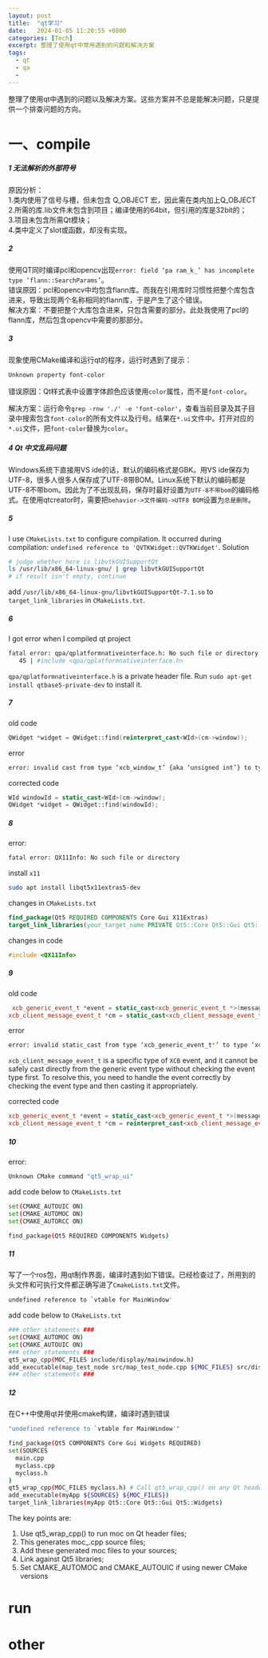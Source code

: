 ```yaml
---
layout: post
title:  "qt学习"
date:   2024-01-05 11:20:55 +0800
categories: [Tech]
excerpt: 整理了使用qt中常用遇到的问题和解决方案
tags:
  - qt 
  - qa
  - 
---
```



整理了使用qt中遇到的问题以及解决方案。这些方案并不总是能解决问题，只是提供一个排查问题的方向。

# 一、compile

##### 1 无法解析的外部符号

原因分析：  
1.类内使用了信号与槽，但未包含 Q_OBJECT 宏，因此需在类内加上Q_OBJECT  
2.所需的库.lib文件未包含到项目；编译使用的64bit，但引用的库是32bit的；  
3.项目未包含所需Qt模块；  
4.类中定义了slot或函数，却没有实现。  

##### 2

使用QT同时编译pcl和opencv出现`error: field ‘pa ram_k_’ has incomplete type ‘flann::SearchParams’`。<br />
错误原因：pcl和opencv中均包含flann库。而我在引用库时习惯性把整个库包含进来，导致出现两个名称相同的flann库，于是产生了这个错误。<br />
解决方案：不要把整个大库包含进来，只包含需要的部分。此处我使用了pcl的flann库，然后包含opencv中需要的那部分。<br />

##### 3
现象使用CMake编译和运行qt的程序，运行时遇到了提示：
```bash
Unknown property font-color 
```

错误原因：Qt样式表中设置字体颜色应该使用`color`属性，而不是`font-color`。    

解决方案：运行命令`grep -rnw './' -e 'font-color'`，查看当前目录及其子目录中搜索包含`font-color`的所有文件以及行号。结果在`*.ui`文件中。打开对应的`*.ui`文件，把`font-color`替换为`color`。

##### 4 Qt 中文乱码问题
Windows系统下直接用VS ide的话，默认的编码格式是GBK。用VS ide保存为UTF-8，很多人很多人保存成了UTF-8带BOM。Linux系统下默认的编码都是 UTF-8不带bom。因此为了不出现乱码，保存时最好设置为`UTF-8不带bom`的编码格式。在使用qtcreator时，需要把`behavior->文件编码->UTF8 BOM`设置为`总是删除`。

##### 5 
I use `CMakeLists.txt` to configure compilation. It occurred during compilation: `undefined reference to 'QVTKWidget::QVTKWidget'`.
Solution
```bash
# judge whether here is libvtkGUISupportQt
ls /usr/lib/x86_64-linux-gnu/ | grep libvtkGUISupportQt
# if result isn't empty, continue
```
add `/usr/lib/x86_64-linux-gnu/libvtkGUISupportQt-7.1.so` to `target_link_libraries` in `CMakeLists.txt`.

##### 6
I got error when I compiled qt project
```bash
fatal error: qpa/qplatformnativeinterface.h: No such file or directory
   45 | #include <qpa/qplatformnativeinterface.h>
``` 
`qpa/qplatformnativeinterface.h` is a private header file. Run `sudo apt-get install qtbase5-private-dev` to install it.

##### 7
old code
```C++
QWidget *widget = QWidget::find(reinterpret_cast<WId>(cm->window));
```
error
```bash
error: invalid cast from type ‘xcb_window_t’ {aka ‘unsigned int’} to type ‘WId’ {aka ‘long long unsigned int’}
```
corrected code
```C++
WId windowId = static_cast<WId>(cm->window);
QWidget *widget = QWidget::find(windowId);
```

##### 8
error:
```bash
fatal error: QX11Info: No such file or directory
```
install `x11`
```bash
sudo apt install libqt5x11extras5-dev
```

changes in `CMakeLists.txt`
```cmake
find_package(Qt5 REQUIRED COMPONENTS Core Gui X11Extras)
target_link_libraries(your_target_name PRIVATE Qt5::Core Qt5::Gui Qt5::X11Extras)
```
changes in code
```C++
#include <QX11Info>
```

##### 9
old code
```C++
 xcb_generic_event_t *event = static_cast<xcb_generic_event_t *>(message);
xcb_client_message_event_t *cm = static_cast<xcb_client_message_event_t *>(event);
```
error
```bash
error: invalid static_cast from type ‘xcb_generic_event_t*’ to type ‘xcb_client_message_event_t*
```
`xcb_client_message_event_t` is a specific type of `XCB` event, and it cannot be safely cast directly from the generic event type without checking the event type first. To resolve this, you need to handle the event correctly by checking the event type and then casting it appropriately.

corrected code
```C++
xcb_generic_event_t *event = static_cast<xcb_generic_event_t *>(message);
xcb_client_message_event_t *cm = reinterpret_cast<xcb_client_message_event_t *>(event);
```

##### 10
error:
```bash
Unknown CMake command "qt5_wrap_ui"
```
add code below to `CMakeLists.txt`
```bash
set(CMAKE_AUTOUIC ON)
set(CMAKE_AUTOMOC ON)
set(CMAKE_AUTORCC ON)

find_package(Qt5 REQUIRED COMPONENTS Widgets)
```

##### 11
写了一个ros包，用qt制作界面，编译时遇到如下错误。已经检查过了，所用到的头文件和可执行文件都正确写进了`CmakeLists.txt`文件。
```Bash
undefined reference to `vtable for MainWindow'
```
add code below  to `CMakeLists.txt`
```bash
### other statements ###
set(CMAKE_AUTOMOC ON)
set(CMAKE_AUTOUIC ON)
### other statements ###
qt5_wrap_cpp(MOC_FILES include/display/mainwindow.h)
add_executable(map_test_node src/map_test_node.cpp ${MOC_FILES} src/display/mainwindow.cpp)
### other statements ###
```

##### 12
在C++中使用qt并使用cmake构建，编译时遇到错误
```Bash
"undefined reference to `vtable for MainWindow'"
```

```Bash
find_package(Qt5 COMPONENTS Core Gui Widgets REQUIRED) 
set(SOURCES 
  main.cpp
  myclass.cpp
  myclass.h
)
qt5_wrap_cpp(MOC_FILES myclass.h) # Call qt5_wrap_cpp() on any Qt header files to run moc automatically
add_executable(myApp ${SOURCES} ${MOC_FILES})
target_link_libraries(myApp Qt5::Core Qt5::Gui Qt5::Widgets)
```
The key points are:
1. Use qt5_wrap_cpp() to run moc on Qt header files; 
2. This generates moc_<file>.cpp source files; 
3. Add these generated moc files to your sources; 
4. Link against Qt5 libraries; 
5. Set CMAKE_AUTOMOC and CMAKE_AUTOUIC if using newer CMake versions

# run

# other